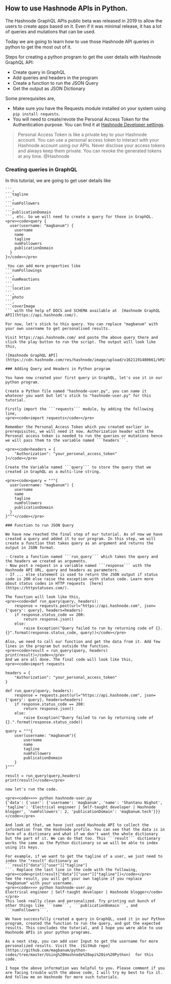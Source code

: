 ## How to use Hashnode APIs in Python.

The Hashnode GraphQL APIs public beta was released in 2019 to allow the users to create apps based on it. Even if it was minimal release, it has a lot of queries and mutations that can be used.

Today we are going to learn how to use those Hashnode API queries in python to get the most out of it. 

Steps for creating a python program to get the user details with Hashnode GraphQL API:
- Create query in GraphQL
- Add queries and headers in the program
- Create a function to run the JSON Query
- Get the output as JSON Dictionary

Some prerequisites are,
- Make sure you have the Requests module installed on your system using ```pip install requests```.
- You will need to create/revote the Personal Access Token for the Authentication purpose. You can find it at  [Hashnode Developer settings](https://hashnode.com/settings/developer).

> Personal Access Token is like a private key to your Hashnode account. You can use a personal access token to interact with your Hashnode account using our APIs. Never disclose your access tokens and always keep them private. You can revoke the generated tokens at any time. @Hashnode

### Creating queries in GraphQL

In this tutorial, we are going to get user details like 
```name
```,
```tagline 
```,
```numFollowers
```,
```publicationDomain
```, etc. So we will need to create a query for those in GraphQL.
<pre><code>query {
  user(username: "magbanum") {
    username
    name
    tagline
    numFollowers
    publicationDomain
  }
}</code></pre>

 You can add more properties like 
```numFollowings
```,
```numReactions
```, 
```location
```,
```photo
```,
```coverImage
``` with the help of DOCS and SCHEMA available at  [Hashnode GraphQL API](https://api.hashnode.com/).

For now, let's stick to this query. You can replace "magbanum" with your own username to get personalised results.

Visit https://api.hashnode.com/ and paste the above query there and click the play button to run the script. The output will look like this,

![Hashnode GraphQL API](https://cdn.hashnode.com/res/hashnode/image/upload/v1621191480661/kM1fJWDH4.png)

### Adding Query and Headers in Python program

You have now created your first query in GraphQL, let's use it in our python program. 

Create a Python file named "hashnode-user.py", you can name it whatever you want but let's stick to "hashnode-user.py" for this tutorial.

Firstly import the ```requests``` module, by adding the following line,
<pre><code>import requests</code></pre>

Remember the Personal Access Token which you created earlier in prerequisites, we will need it now. Authorization header with the Personal access token is needed to run the queries or mutations hence we will pass them to the variable named ```headers```.

<pre><code>headers = {
    "Authorization": "your_personal_access_token"
}</code></pre>

Create the Variable named ```query``` to store the query that we created in GraphQL as a multi-line string.

<pre><code>query = """{
  user(username: "magbanum") {
    username
    name
    tagline
    numFollowers
    publicationDomain
  }
}"""</code></pre>

### Function to run JSON Query

We have now reached the final step of our tutorial. As of now we have created a query and added it to our program. In this step, we will create a function that takes query as an argument and returns the output in JSON format.

- Create a function named ```run_query``` which takes the query and the headers we created as arguments.
- Now post a request in a variable named ```response``` with the Hashnode API URL, query and headers as parameters.
- If ... else statement is used to return the JSON output if status code is 200 else raise the exception with status code. Learn more about status codes in HTTP requests  [here](https://httpstatuses.com/).

The function will look like this,
<pre><code>def run_query(query, headers):
    response = requests.post(url="https://api.hashnode.com", json={'query': query}, headers=headers)
    if response.status_code == 200:
        return response.json()
    else:
        raise Exception("Query failed to run by returning code of {}. {}".format(response.status_code, query))</code></pre>

Also, we need to call our function and get the data from it. Add few lines in the program but outside the function.
<pre><code>result = run_query(query, headers)
print(result)</code></pre>
And we are all done. The final code will look like this,
<pre><code>import requests

headers = {
    "Authorization": "your_personal_access_token"
}

def run_query(query, headers):
    response = requests.post(url="https://api.hashnode.com", json={'query': query}, headers=headers)
    if response.status_code == 200:
        return response.json()
    else:
        raise Exception("Query failed to run by returning code of {}.".format(response.status_code))

query = """{
    user(username: "magbanum"){
        username
        name
        tagline
        numFollowers
        publicationDomain
    }
}"""

result = run_query(query,headers)
print(result)</code></pre>

now let's run the code.

<pre><code>>>> python hashnode-user.py
{'data': {'user': {'username': 'magbanum', 'name': 'Shantanu Nighot', 'tagline': 'Electrical engineer | Self-taught developer | Hashnode blogger', 'numFollowers': 2, 'publicationDomain': 'magbanum.tech'}}}</code></pre>

And look at that, we have just used Hashnode API to collect the information from the Hashnode profile. You can see that the data is in form of a dictionary and what if we don't want the whole dictionary but the part of it. We can do that too. This ```result``` dictionary works the same as the Python dictionary so we will be able to index using its keys.

For example, if we want to get the tagline of a user, we just need to index the "result" dictionary as 
```result["data"]["user"]["tagline"]
```. Replace the last line in the code with the following,
<pre><code>print(result["data"]["user"]["tagline"])</code></pre>
See the result, you will get your own tagline if you replace "magbanum" with your username.
<pre><code>>>> python hashnode-user.py
Electrical engineer | Self-taught developer | Hashnode blogger</code></pre>
This look really clean and personalized. Try printing out bunch of other things like ```name```, ```publicationDomain```, and ```numFollowers```.

We have successfully created a query in GraphQL, used it in our Python program, created the function to run the query, and got the expected results. This concludes the tutorial, and I hope you were able to use Hashnode APIs in your python programs. 

As a next step, you can add user Input to get the username for more personalized results. Visit the  [GitHub repo](https://github.com/magbanum/python-codes/tree/master/Using%20Hashnode%20api%20in%20Python)  for this code.

I hope the above information was helpful to you. Please comment if you are facing trouble with the above code, I will try my best to fix it. And follow me on Hashnode for more such tutorials.